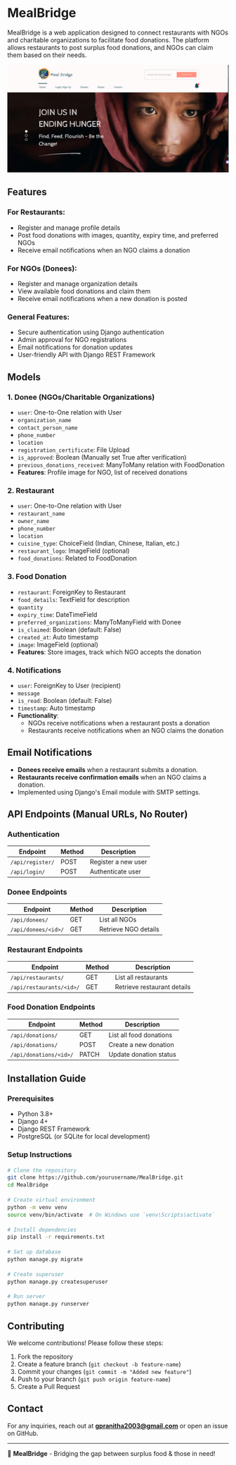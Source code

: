 # MealBridge

MealBridge is a web application designed to connect restaurants with NGOs and charitable organizations to facilitate food donations. The platform allows restaurants to post surplus food donations, and NGOs can claim them based on their needs.

![Alt text](https://github.com/PranithaGandham/MealBridge/blob/main/Screenshot%202025-03-08%20195033.png)

## Features

### For Restaurants:
- Register and manage profile details
- Post food donations with images, quantity, expiry time, and preferred NGOs
- Receive email notifications when an NGO claims a donation

### For NGOs (Donees):
- Register and manage organization details
- View available food donations and claim them
- Receive email notifications when a new donation is posted

### General Features:
- Secure authentication using Django authentication
- Admin approval for NGO registrations
- Email notifications for donation updates
- User-friendly API with Django REST Framework

## Models

### 1. **Donee (NGOs/Charitable Organizations)**
- `user`: One-to-One relation with User
- `organization_name`
- `contact_person_name`
- `phone_number`
- `location`
- `registration_certificate`: File Upload
- `is_approved`: Boolean (Manually set True after verification)
- `previous_donations_received`: ManyToMany relation with FoodDonation
- **Features**: Profile image for NGO, list of received donations

### 2. **Restaurant**
- `user`: One-to-One relation with User
- `restaurant_name`
- `owner_name`
- `phone_number`
- `location`
- `cuisine_type`: ChoiceField (Indian, Chinese, Italian, etc.)
- `restaurant_logo`: ImageField (optional)
- `food_donations`: Related to FoodDonation

### 3. **Food Donation**
- `restaurant`: ForeignKey to Restaurant
- `food_details`: TextField for description
- `quantity`
- `expiry_time`: DateTimeField
- `preferred_organizations`: ManyToManyField with Donee
- `is_claimed`: Boolean (default: False)
- `created_at`: Auto timestamp
- `image`: ImageField (optional)
- **Features**: Store images, track which NGO accepts the donation

### 4. **Notifications**
- `user`: ForeignKey to User (recipient)
- `message`
- `is_read`: Boolean (default: False)
- `timestamp`: Auto timestamp
- **Functionality**:
  - NGOs receive notifications when a restaurant posts a donation
  - Restaurants receive notifications when an NGO claims the donation

## Email Notifications
- **Donees receive emails** when a restaurant submits a donation.
- **Restaurants receive confirmation emails** when an NGO claims a donation.
- Implemented using Django's Email module with SMTP settings.

## API Endpoints (Manual URLs, No Router)

### Authentication
| Endpoint         | Method | Description          |
|-----------------|--------|----------------------|
| `/api/register/` | POST   | Register a new user |
| `/api/login/`   | POST   | Authenticate user    |

### Donee Endpoints
| Endpoint              | Method | Description |
|----------------------|--------|-------------|
| `/api/donees/`       | GET    | List all NGOs |
| `/api/donees/<id>/`  | GET    | Retrieve NGO details |

### Restaurant Endpoints
| Endpoint               | Method | Description |
|-----------------------|--------|-------------|
| `/api/restaurants/`    | GET    | List all restaurants |
| `/api/restaurants/<id>/` | GET  | Retrieve restaurant details |

### Food Donation Endpoints
| Endpoint                    | Method | Description |
|----------------------------|--------|-------------|
| `/api/donations/`           | GET    | List all food donations |
| `/api/donations/`           | POST   | Create a new donation |
| `/api/donations/<id>/`      | PATCH  | Update donation status |

## Installation Guide

### Prerequisites
- Python 3.8+
- Django 4+
- Django REST Framework
- PostgreSQL (or SQLite for local development)

### Setup Instructions
```bash
# Clone the repository
git clone https://github.com/yourusername/MealBridge.git
cd MealBridge

# Create virtual environment
python -m venv venv
source venv/bin/activate  # On Windows use `venv\Scripts\activate`

# Install dependencies
pip install -r requirements.txt

# Set up database
python manage.py migrate

# Create superuser
python manage.py createsuperuser

# Run server
python manage.py runserver
```

## Contributing
We welcome contributions! Please follow these steps:
1. Fork the repository
2. Create a feature branch (`git checkout -b feature-name`)
3. Commit your changes (`git commit -m "Added new feature"`)
4. Push to your branch (`git push origin feature-name`)
5. Create a Pull Request


## Contact
For any inquiries, reach out at **gpranitha2003@gmail.com** or open an issue on GitHub.

---

🚀 **MealBridge** - Bridging the gap between surplus food & those in need!

